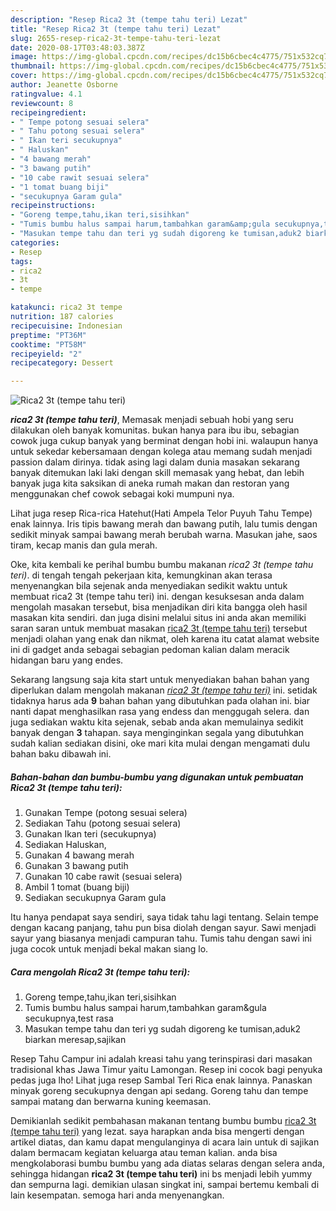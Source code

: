 ```yaml
---
description: "Resep Rica2 3t (tempe tahu teri) Lezat"
title: "Resep Rica2 3t (tempe tahu teri) Lezat"
slug: 2655-resep-rica2-3t-tempe-tahu-teri-lezat
date: 2020-08-17T03:48:03.387Z
image: https://img-global.cpcdn.com/recipes/dc15b6cbec4c4775/751x532cq70/rica2-3t-tempe-tahu-teri-foto-resep-utama.jpg
thumbnail: https://img-global.cpcdn.com/recipes/dc15b6cbec4c4775/751x532cq70/rica2-3t-tempe-tahu-teri-foto-resep-utama.jpg
cover: https://img-global.cpcdn.com/recipes/dc15b6cbec4c4775/751x532cq70/rica2-3t-tempe-tahu-teri-foto-resep-utama.jpg
author: Jeanette Osborne
ratingvalue: 4.1
reviewcount: 8
recipeingredient:
- " Tempe potong sesuai selera"
- " Tahu potong sesuai selera"
- " Ikan teri secukupnya"
- " Haluskan"
- "4 bawang merah"
- "3 bawang putih"
- "10 cabe rawit sesuai selera"
- "1 tomat buang biji"
- "secukupnya Garam gula"
recipeinstructions:
- "Goreng tempe,tahu,ikan teri,sisihkan"
- "Tumis bumbu halus sampai harum,tambahkan garam&amp;gula secukupnya,test rasa"
- "Masukan tempe tahu dan teri yg sudah digoreng ke tumisan,aduk2 biarkan meresap,sajikan"
categories:
- Resep
tags:
- rica2
- 3t
- tempe

katakunci: rica2 3t tempe 
nutrition: 187 calories
recipecuisine: Indonesian
preptime: "PT36M"
cooktime: "PT58M"
recipeyield: "2"
recipecategory: Dessert

---
```



![Rica2 3t (tempe tahu teri)](https://img-global.cpcdn.com/recipes/dc15b6cbec4c4775/751x532cq70/rica2-3t-tempe-tahu-teri-foto-resep-utama.jpg)

<b><i>rica2 3t (tempe tahu teri)</i></b>, Memasak menjadi sebuah hobi yang seru dilakukan oleh banyak komunitas. bukan hanya para ibu ibu, sebagian cowok juga cukup banyak yang berminat dengan hobi ini. walaupun hanya untuk sekedar kebersamaan dengan kolega atau memang sudah menjadi passion dalam dirinya. tidak asing lagi dalam dunia masakan sekarang banyak ditemukan laki laki dengan skill memasak yang hebat, dan lebih banyak juga kita saksikan di aneka rumah makan dan restoran yang menggunakan chef cowok sebagai koki mumpuni nya.

Lihat juga resep Rica-rica Hatehut(Hati Ampela Telor Puyuh Tahu Tempe) enak lainnya. Iris tipis bawang merah dan bawang putih, lalu tumis dengan sedikit minyak sampai bawang merah berubah warna. Masukan jahe, saos tiram, kecap manis dan gula merah.

Oke, kita kembali ke perihal bumbu bumbu makanan <i>rica2 3t (tempe tahu teri)</i>. di tengah tengah pekerjaan kita, kemungkinan akan terasa menyenangkan bila sejenak anda menyediakan sedikit waktu untuk membuat rica2 3t (tempe tahu teri) ini. dengan kesuksesan anda dalam mengolah masakan tersebut, bisa menjadikan diri kita bangga oleh hasil masakan kita sendiri. dan juga disini melalui situs ini anda akan memiliki saran saran untuk membuat masakan <u>rica2 3t (tempe tahu teri)</u> tersebut menjadi olahan yang enak dan nikmat, oleh karena itu catat alamat website ini di gadget anda sebagai sebagian pedoman kalian dalam meracik hidangan baru yang endes.


Sekarang langsung saja kita start untuk menyediakan bahan bahan yang diperlukan dalam mengolah makanan <u><i>rica2 3t (tempe tahu teri)</i></u> ini. setidak tidaknya harus ada <b>9</b> bahan bahan yang dibutuhkan pada olahan ini. biar nanti dapat menghasilkan rasa yang endess dan menggugah selera. dan juga sediakan waktu kita sejenak, sebab anda akan memulainya sedikit banyak dengan <b>3</b> tahapan. saya menginginkan segala yang dibutuhkan sudah kalian sediakan disini, oke mari kita mulai dengan mengamati dulu bahan baku dibawah ini.

<!--inarticleads1-->

##### Bahan-bahan dan bumbu-bumbu yang digunakan untuk pembuatan Rica2 3t (tempe tahu teri):

1. Gunakan  Tempe (potong sesuai selera)
1. Sediakan  Tahu (potong sesuai selera)
1. Gunakan  Ikan teri (secukupnya)
1. Sediakan  Haluskan,
1. Gunakan 4 bawang merah
1. Gunakan 3 bawang putih
1. Gunakan 10 cabe rawit (sesuai selera)
1. Ambil 1 tomat (buang biji)
1. Sediakan secukupnya Garam gula


Itu hanya pendapat saya sendiri, saya tidak tahu lagi tentang. Selain tempe dengan kacang panjang, tahu pun bisa diolah dengan sayur. Sawi menjadi sayur yang biasanya menjadi campuran tahu. Tumis tahu dengan sawi ini juga cocok untuk menjadi bekal makan siang lo. 

<!--inarticleads2-->

##### Cara mengolah Rica2 3t (tempe tahu teri):

1. Goreng tempe,tahu,ikan teri,sisihkan
1. Tumis bumbu halus sampai harum,tambahkan garam&amp;gula secukupnya,test rasa
1. Masukan tempe tahu dan teri yg sudah digoreng ke tumisan,aduk2 biarkan meresap,sajikan


Resep Tahu Campur ini adalah kreasi tahu yang terinspirasi dari masakan tradisional khas Jawa Timur yaitu Lamongan. Resep ini cocok bagi penyuka pedas juga lho! Lihat juga resep Sambal Teri Rica enak lainnya. Panaskan minyak goreng secukupnya dengan api sedang. Goreng tahu dan tempe sampai matang dan berwarna kuning keemasan. 

Demikianlah sedikit pembahasan makanan tentang bumbu bumbu <u>rica2 3t (tempe tahu teri)</u> yang lezat. saya harapkan anda bisa mengerti dengan artikel diatas, dan kamu dapat mengulanginya di acara lain untuk di sajikan dalam bermacam kegiatan keluarga atau teman kalian. anda bisa mengkolaborasi bumbu bumbu yang ada diatas selaras dengan selera anda, sehingga hidangan <b>rica2 3t (tempe tahu teri)</b> ini bs menjadi lebih yummy dan sempurna lagi. demikian ulasan singkat ini, sampai bertemu kembali di lain kesempatan. semoga hari anda menyenangkan.
